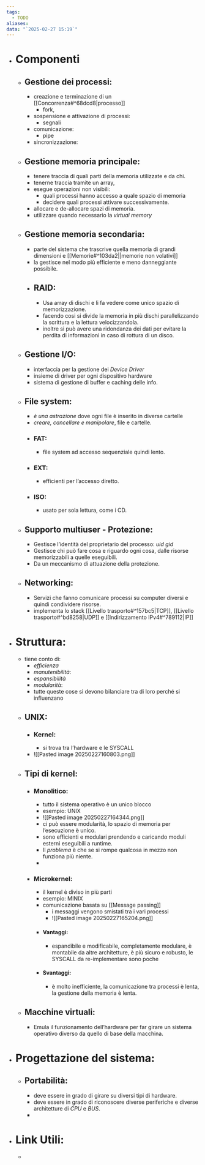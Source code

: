 ```yaml
---
tags:
  - TODO
aliases: 
data: "`2025-02-27 15:19`"
---
```

- # Componenti 
	- ## Gestione dei processi:
		- creazione e terminazione di un [[Concorrenza#^68dcd8|processo]]
			- fork, 
		- sospensione e attivazione di processi:
			- segnali
		- comunicazione:
			- pipe
		- sincronizzazione:
	- ## Gestione memoria principale:
		- tenere traccia di quali parti della memoria utilizzate e da chi.
		- tenerne traccia tramite un array,
		- esegue operazioni non visibili:
			- quali processi hanno accesso a quale spazio di memoria 
			- decidere quali processi attivare successivamente.
		- allocare e de-allocare spazi di memoria.
		- utilizzare quando necessario la _virtual memory_
	- ## Gestione memoria secondaria:
		- parte del sistema che trascrive quella memoria di grandi dimensioni e [[Memorie#^103da2||memorie non volativi]]
		- la gestisce nel modo più efficiente e meno danneggiante possibile.
		- ## RAID:
			- Usa array di dischi e li fa vedere come unico spazio di memorizzazione.
			- facendo cosi si divide la memoria in più dischi parallelizzando la scrittura e la lettura  velocizzandola.
			- inoltre si può avere una ridondanza dei dati per evitare la perdita di informazioni in caso di rottura di un disco.
	- ## Gestione I/O:
		- interfaccia per la gestione dei _Device Driver_
		- insieme di driver per ogni dispositivo hardware
		- sistema di gestione di buffer e caching delle info.
	- ## File system:
		- _è una astrazione_ dove ogni file è inserito in diverse cartelle
		- _creare, cancellare e manipolare_, file e cartelle.
		- ### FAT:
			- file system ad accesso sequenziale quindi lento.
		- ### EXT:
			- efficienti per l’accesso diretto.
		- ### ISO:
			- usato per sola lettura, come i CD.
	- ## Supporto multiuser - Protezione:
		- Gestisce l’identità del proprietario del processo: _uid gid_
		- Gestisce chi può fare cosa e riguardo ogni cosa, dalle risorse memorizzabili a quelle eseguibili.
		- Da un meccanismo di attuazione della protezione.
	- ## Networking:
		- Servizi che fanno comunicare processi su computer diversi e quindi condividere risorse.
		- implementa lo stack [[Livello trasporto#^157bc5|TCP]], [[Livello trasporto#^bd8258|UDP]] e [[Indirizzamento IPv4#^789112|IP]] 
- # Struttura:
	- tiene conto di:
		- _efficienza_
		- _manutenibilità_:
		- _espansibilità_
		- _modularità_:
		- tutte queste cose si devono bilanciare tra di loro perché si influenzano
	- ## UNIX:
		- ### Kernel:
			- si trova tra l’hardware e le SYSCALL
		- ![[Pasted image 20250227160803.png]]
	- ## Tipi di kernel:
		- ### Monolitico:
			- tutto il sistema operativo è un unico blocco
			- esempio: UNIX
			- ![[Pasted image 20250227164344.png]]
			- ci può essere modularità, lo spazio di memoria per l’esecuzione è unico.
			- sono efficienti e modulari prendendo e caricando moduli esterni eseguibili a runtime.
			- Il _problema_ è che se si rompe qualcosa in mezzo non funziona più niente.
			- 
		- ### Microkernel:
			- il kernel è diviso in più parti
			- esempio: MINIX
			- comunicazione basata su [[Message passing]] 
				- i messaggi vengono smistati tra i vari processi
				- ![[Pasted image 20250227165204.png]]
			- #### Vantaggi:
				- espandibile e modificabile, completamente modulare, è montabile da altre architetture, è più sicuro e robusto, le SYSCALL da re-implementare sono poche
			- #### Svantaggi:
				- è molto inefficiente, la comunicazione tra processi è lenta, la gestione della memoria è lenta. 
	- ## Macchine virtuali:
		- Emula il funzionamento dell’hardware per far girare un sistema operativo diverso da quello di base della macchina.
- # Progettazione del sistema:
	- ## Portabilità:
		- deve essere in grado di girare su diversi tipi di hardware.
		- deve essere in grado di riconoscere diverse periferiche e diverse architetture di _CPU_ e _BUS_.
		- 
- # Link Utili:
	- 
